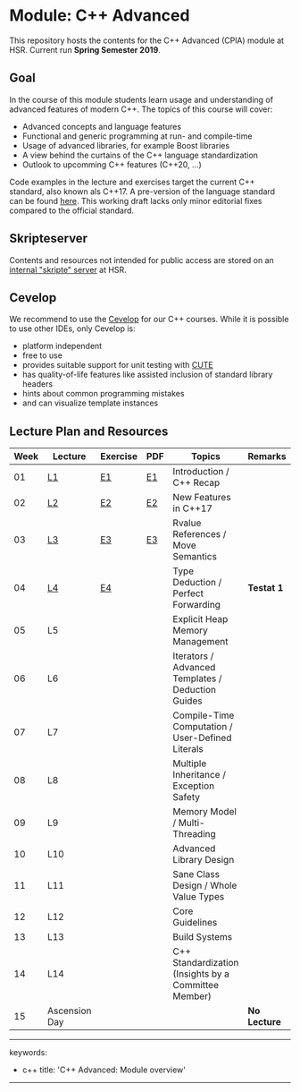 # Module: C++ Advanced

This repository hosts the contents for the C++ Advanced (CPlA) module at
HSR. Current run **Spring Semester 2019**.

## Goal

In the course of this module students learn usage and understanding of
advanced features of modern C++. The topics of this course will cover:

-   Advanced concepts and language features
-   Functional and generic programming at run- and compile-time
-   Usage of advanced libraries, for example Boost libraries
-   A view behind the curtains of the C++ language standardization
-   Outlook to upcomming C++ features (C++20, ...)

Code examples in the lecture and exercises target the current C++
standard, also known als C++17. A pre-version of the language standard
can be found
[here](http://www.open-std.org/jtc1/sc22/wg21/docs/papers/2017/n4659.pdf).
This working draft lacks only minor editorial fixes compared to the
official standard.

## Skripteserver

Contents and resources not intended for public access are stored on an
[internal "skripte"
server](https://skripte.hsr.ch/Informatik/Fachbereich/C++_Advanced/CplA/)
at HSR.

## Cevelop

We recommend to use the [Cevelop](https://www.cevelop.com) for our C++
courses. While it is possible to use other IDEs, only Cevelop is:

-   platform independent
-   free to use
-   provides suitable support for unit testing with
    [CUTE](https://www.cute-test.com)
-   has quality-of-life features like assisted inclusion of standard
    library headers
-   hints about common programming mistakes
-   and can visualize template instances

## Lecture Plan and Resources

| Week | Lecture                | Exercise               | PDF                                                          | Topics                                               | Remarks        |
|------|------------------------|------------------------|--------------------------------------------------------------|------------------------------------------------------|----------------|
| 01   | [L1](week01)           | [E1](week01/README.md) | [E1](/../-/jobs/artifacts/master/file/week01.pdf?job=week01) | Introduction / C++ Recap                             |                |
| 02   | [L2](week02)           | [E2](week02/README.md) | [E2](/../-/jobs/artifacts/master/file/week02.pdf?job=week02) | New Features in C++17                                |                |
| 03   | [L3](week03)           | [E3](week03/README.md) | [E3](/../-/jobs/artifacts/master/file/week03.pdf?job=week03) | Rvalue References / Move Semantics                   |                |
| 04   | [L4](week04)           | [E4](week04/README.md) |                                                              | Type Deduction / Perfect Forwarding                  | **Testat 1**   |
| 05   | L5                     |                        |                                                              | Explicit Heap Memory Management                      |                |
| 06   | L6                     |                        |                                                              | Iterators / Advanced Templates / Deduction Guides    |                |
| 07   | L7                     |                        |                                                              | Compile-Time Computation / User-Defined Literals     |                |
| 08   | L8                     |                        |                                                              | Multiple Inheritance / Exception Safety              |                |
| 09   | L9                     |                        |                                                              | Memory Model / Multi-Threading                       |                |
| 10   | L10                    |                        |                                                              | Advanced Library Design                              |                |
| 11   | L11                    |                        |                                                              | Sane Class Design / Whole Value Types                |                |
| 12   | L12                    |                        |                                                              | Core Guidelines                                      |                |
| 13   | L13                    |                        |                                                              | Build Systems                                        |                |
| 14   | L14                    |                        |                                                              | C++ Standardization (Insights by a Committee Member) |                |
| 15   | Ascension Day          |                        |                                                              |                                                      | **No Lecture** |

---
keywords:
- c++
title: 'C++ Advanced: Module overview'
---

